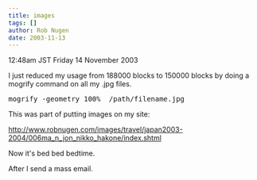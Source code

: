 ```yaml
---
title: images
tags: []
author: Rob Nugen
date: 2003-11-13
---
```


<p class=date>12:48am JST Friday 14 November 2003</p>

<p> I just reduced my usage from 188000 blocks to 150000 blocks by
doing a mogrify command on all my .jpg files.</p>

<pre>mogrify -geometry 100%  /path/filename.jpg</pre>

<p>This was part of putting images on my site:</p>

<p><a href="http://www.robnugen.com/images/travel/japan2003-2004/006ma_n_jon_nikko_hakone/index.shtml">http://www.robnugen.com/images/travel/japan2003-2004/006ma_n_jon_nikko_hakone/index.shtml</a></p>

<p>Now it's bed bed bedtime.</p>

<p>After I send a mass email.</p>
